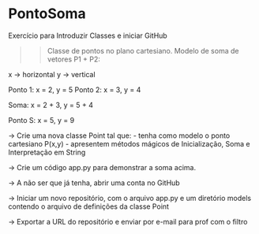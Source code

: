 # PontoSoma
Exercício para Introduzir Classes e iniciar GitHub

>> Classe de pontos no plano cartesiano. Modelo de soma de vetores P1 + P2:

x -> horizontal
y -> vertical

Ponto 1: x = 2, y = 5
Ponto 2: x = 3, y = 4

Soma: x = 2 + 3, y = 5 + 4

Ponto S: x = 5, y = 9

-> Crie uma nova classe Point tal que:
    - tenha como modelo o ponto cartesiano P(x,y)
    - apresentem métodos mágicos de Inicialização, Soma e Interpretação em String
    
-> Crie um código app.py para demonstrar a soma acima.

-> A não ser que já tenha, abrir uma conta no GitHub 

-> Iniciar um novo repositório, com o arquivo app.py e um diretório models contendo o arquivo de definições da classe Point 

-> Exportar a URL do repositório e enviar por e-mail para prof com o filtro 
